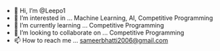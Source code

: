 - 👋 Hi, I’m @Leepo1
- 👀 I’m interested in ... Machine Learning, AI, Competitive Programming
- 🌱 I’m currently learning ... Competitive Programming
- 💞️ I’m looking to collaborate on ... Competitive Programming
- 📫 How to reach me ... sameerbhatti2006@gmail.com 

<!---
Leepo1/Leepo1 is a ✨ special ✨ repository because its `README.md` (this file) appears on your GitHub profile.
You can click the Preview link to take a look at your changes.
--->

